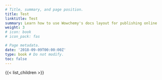 ```yaml
---
# Title, summary, and page position.
title: Test
linktitle: Test
summary: Learn how to use Wowchemy's docs layout for publishing online courses, software documentation, and tutorials.
weight: 3
# icon: book
# icon_pack: fas

# Page metadata.
date: '2018-09-09T00:00:00Z'
type: book # Do not modify.
toc: false
---
```


{{< list_children >}}